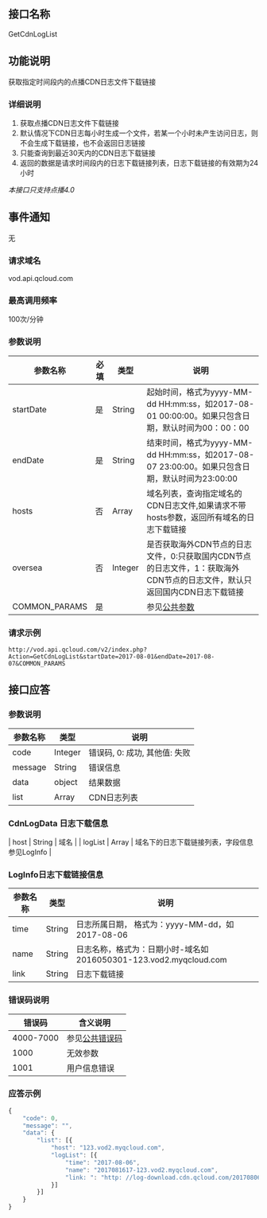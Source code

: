 ## 接口名称
GetCdnLogList

## 功能说明
获取指定时间段内的点播CDN日志文件下载链接

### 详细说明
1. 获取点播CDN日志文件下载链接
2. 默认情况下CDN日志每小时生成一个文件，若某一个小时未产生访问日志，则不会生成下载链接，也不会返回日志链接
3. 只能查询到最近30天内的CDN日志下载链接
4. 返回的数据是请求时间段内的日志下载链接列表，日志下载链接的有效期为24小时

*本接口只支持点播4.0*

## 事件通知
无

### 请求域名
vod.api.qcloud.com

### 最高调用频率
100次/分钟

### 参数说明
| 参数名称      | 必填 | 类型    | 说明                                                                                                                      |
| ------------- | ---- | ------- | ------------------------------------------------------------------------------------------------------------------------- |
| startDate     | 是   | String  | 起始时间，格式为yyyy-MM-dd HH:mm:ss，如2017-08-01 00:00:00。如果只包含日期，默认时间为00：00：00                          |
| endDate       | 是   | String  | 结束时间，格式为yyyy-MM-dd HH:mm:ss，如2017-08-07 23:00:00。如果只包含日期，默认时间为23:00:00                            |
| hosts         | 否   | Array   | 域名列表，查询指定域名的CDN日志文件,如果请求不带hosts参数，返回所有域名的日志下载链接                                     |
| oversea       | 否   | Integer | 是否获取海外CDN节点的日志文件，0:只获取国内CDN节点的日志文件，1：获取海外CDN节点的日志文件，默认只返回国内CDN日志下载链接 |
| COMMON_PARAMS | 是   |         | 参见[公共参数](/document/product/266/7782#.E5.85.AC.E5.85.B1.E5.8F.82.E6.95.B0)                                           |

### 请求示例
```
http://vod.api.qcloud.com/v2/index.php?Action=GetCdnLogList&startDate=2017-08-01&endDate=2017-08-07&COMMON_PARAMS
```

## 接口应答

### 参数说明
| 参数名称 | 类型    | 说明                          |
| -------- | ------- | ----------------------------- |
| code     | Integer | 错误码, 0: 成功, 其他值: 失败 |
| message  | String  | 错误信息                      |
| data     | object  | 结果数据                      |
| list     | Array   | CDN日志列表                   |

### CdnLogData 日志下载信息
| host    | String | 域名                                          |
| logList | Array  | 域名下的日志下载链接列表，字段信息参见LogInfo |


### LogInfo日志下载链接信息
| 参数名称 | 类型   | 说明                                                              |
| -------- | ------ | ----------------------------------------------------------------- |
| time     | String | 日志所属日期， 格式为：yyyy-MM-dd，如2017-08-06                   |
| name     | String | 日志名称，格式为：日期小时-域名如2016050301-123.vod2.myqcloud.com |
| link     | String | 日志下载链接                                                      |


### 错误码说明
| 错误码    | 含义说明                                     |
| --------- | -------------------------------------------- |
| 4000-7000 | 参见[公共错误码](/document/product/266/7783) |
| 1000      | 无效参数                                     |
| 1001      | 用户信息错误                                 |

### 应答示例

```javascript
{
	"code": 0,
	"message": "",
	"data": {
		"list": [{
			"host": "123.vod2.myqcloud.com",
			"logList": [{
				"time": "2017-08-06",
				"name": "2017081617-123.vod2.myqcloud.com",
				"link: ": "http: //log-download.cdn.qcloud.com/20170806/17/2017080617-123.vod2.myqcloud.com.gz?st=LZi3oQXkjkeBe1xTFTGPFQ&e=1501743762"
			}]
		}]
	}
}
```
